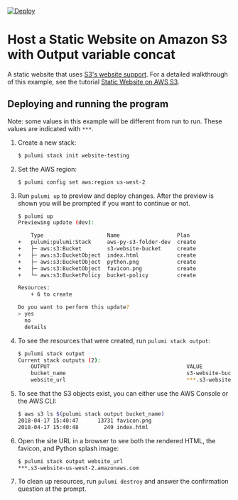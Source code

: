 [![Deploy](https://get.pulumi.com/new/button.svg)](https://app.pulumi.com/new)

# Host a Static Website on Amazon S3 with Output variable concat

A static website that uses [S3's website support](https://docs.aws.amazon.com/AmazonS3/latest/dev/WebsiteHosting.html).
For a detailed walkthrough of this example, see the tutorial [Static Website on AWS S3](https://www.pulumi.com/docs/tutorials/aws/s3-website/).

## Deploying and running the program

Note: some values in this example will be different from run to run.  These values are indicated
with `***`.

1. Create a new stack:

    ```bash
    $ pulumi stack init website-testing
    ```

1. Set the AWS region:

    ```bash
    $ pulumi config set aws:region us-west-2
    ```

1. Run `pulumi up` to preview and deploy changes.  After the preview is shown you will be
    prompted if you want to continue or not.

    ```bash
    $ pulumi up
    Previewing update (dev):

        Type                    Name                  Plan       
    +   pulumi:pulumi:Stack     aws-py-s3-folder-dev  create     
    +   ├─ aws:s3:Bucket        s3-website-bucket     create     
    +   ├─ aws:s3:BucketObject  index.html            create     
    +   ├─ aws:s3:BucketObject  python.png            create     
    +   ├─ aws:s3:BucketObject  favicon.png           create     
    +   └─ aws:s3:BucketPolicy  bucket-policy         create     

    Resources:
        + 6 to create

    Do you want to perform this update?
    > yes
      no
      details
    ```

1. To see the resources that were created, run `pulumi stack output`:

    ```bash
    $ pulumi stack output
    Current stack outputs (2):
        OUTPUT                                           VALUE
        bucket_name                                      s3-website-bucket-***
        website_url                                      ***.s3-website-us-west-2.amazonaws.com
    ```

1. To see that the S3 objects exist, you can either use the AWS Console or the AWS CLI:

    ```bash
    $ aws s3 ls $(pulumi stack output bucket_name)
    2018-04-17 15:40:47      13731 favicon.png
    2018-04-17 15:40:48        249 index.html
    ```

1. Open the site URL in a browser to see both the rendered HTML, the favicon, and Python splash image:

    ```bash
    $ pulumi stack output website_url
    ***.s3-website-us-west-2.amazonaws.com
    ```

1. To clean up resources, run `pulumi destroy` and answer the confirmation question at the prompt.
